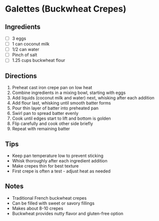 # Galettes (Buckwheat Crepes)

## Ingredients
- [ ] 3 eggs
- [ ] 1 can coconut milk
- [ ] 1/2 can water
- [ ] Pinch of salt
- [ ] 1.25 cups buckwheat flour

## Directions
1. Preheat cast iron crepe pan on low heat
2. Combine ingredients in a mixing bowl, starting with eggs
3. Add liquids (coconut milk and water) next, whisking after each addition
4. Add flour last, whisking until smooth batter forms
5. Pour thin layer of batter into preheated pan
6. Swirl pan to spread batter evenly
7. Cook until edges start to lift and bottom is golden
8. Flip carefully and cook other side briefly
9. Repeat with remaining batter

## Tips
- Keep pan temperature low to prevent sticking
- Whisk thoroughly after each ingredient addition
- Make crepes thin for best texture
- First crepe is often a test - adjust heat as needed

## Notes
- Traditional French buckwheat crepes
- Can be filled with sweet or savory fillings
- Makes about 8-10 crepes
- Buckwheat provides nutty flavor and gluten-free option